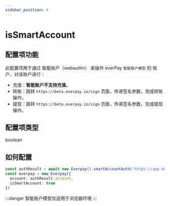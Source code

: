 ```yaml
---
sidebar_position: 4
---
```


# isSmartAccount

## 配置项功能

此配置项用于通过 智能账户（webauthn） 来操作 everPay `智能账户模型` 的 账户，对该账户进行：

- 充值：**智能账户不支持充值**。
- 转账：跳转 `https://beta.everpay.io/sign` 页面，传递签名参数，完成转账操作。
- 提现：跳转 `https://beta.everpay.io/sign` 页面，传递签名参数，完成提现操作。

## 配置项类型

boolean

## 如何配置

```ts
const authResult = await new Everpay().smartAccountAuth('https://app-dev.permaswap.network/permalogo.svg')
const everpay = new Everpay({
  account: authResult.account,
  isSmartAccount: true
})
```

:::danger
智能账户模型仅适用于浏览器环境
:::
